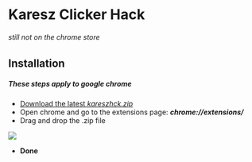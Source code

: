 # Karesz Clicker Hack

###### _still not on the chrome store_

## Installation

##### These steps apply to google chrome

-   [Download the latest _kareszhck.zip_](https://github.com/beni69/kareszhck/releases/latest/download/kareszhck.zip)
-   Open chrome and go to the extensions page: **_chrome://extensions/_**
-   Drag and drop the .zip file

![](https://i.imgur.com/mKxs2La.png)

-   **Done**

